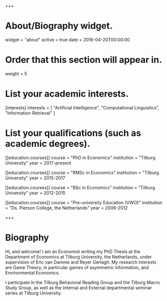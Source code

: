 +++
# About/Biography widget.
widget = "about"
active = true
date = 2016-04-20T00:00:00

# Order that this section will appear in.
weight = 5

# List your academic interests.
[interests]
  interests = [
    "Artificial Intelligence",
    "Computational Linguistics",
    "Information Retrieval"
  ]

# List your qualifications (such as academic degrees).
[[education.courses]]
  course = "PhD in Economics"
  institution = "Tilburg University"
  year = 2017-present

[[education.courses]]
  course = "RMSc in Economics"
  institution = "Tilburg University"
  year = 2015-2017

[[education.courses]]
  course = "BSc in Economics"
  institution = "Tilburg University"
  year = 2012-2015
  
[[education.courses]]
  course = "Pre-university Education (VWO)"
  institution = "Ds. Pierson College, the Netherlands"
  year = 2006-2012
 
+++

# Biography

Hi, and welcome! I am an Economist writing my PhD Thesis at the Department of Economics at Tilburg University, the Netherlands, under supervision of Eric van Damme and Reyer Gerlagh. My research interests are Game Theory, in particular games of asymmetric information, and Environmental Economics. 

I participate in the Tilburg Behavioral Reading Group and the Tilburg Macro Study Group, as well as the Internal and External departmental seminar series at Tilburg University.

